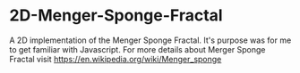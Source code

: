# 2D-Menger-Sponge-Fractal
A 2D implementation of the Menger Sponge Fractal. It's purpose was for me to get familiar with Javascript.
For more details about Merger Sponge Fractal visit https://en.wikipedia.org/wiki/Menger_sponge
